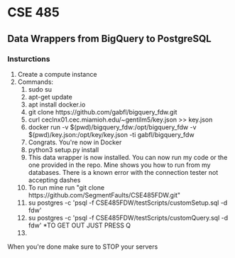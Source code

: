 <h1>CSE 485</h1>
<h2>Data Wrappers from BigQuery to PostgreSQL</h2>
<h3>Insturctions</h3>
<ol>
  <li>Create a compute instance</li>
  <li>Commands:
    <ol>
        <li>sudo su</li>
        <li>apt-get update</li>
        <li>apt install docker.io</li>
        <li>git clone https://github.com/gabfl/bigquery_fdw.git</li>
        <li>curl ceclnx01.cec.miamioh.edu/~gentilm5/key.json >> key.json</li>
        <li>docker run -v $(pwd)/bigquery_fdw:/opt/bigquery_fdw -v $(pwd)/key.json:/opt/key/key.json -ti gabfl/bigquery_fdw</li>
        <li>Congrats. You're now in Docker</li>
        <li>python3 setup.py install</li>
        <li>This data wrapper is now installed. You can now run my code or the one provided in the repo. Mine shows you how to run from my databases. There is a known error with the connection tester not accepting dashes</li>
        <li>To run mine run "git clone https://github.com/SegmentFaults/CSE485FDW.git"</li>
        <li> su postgres -c 'psql -f CSE485FDW/testScripts/customSetup.sql -d fdw'</li>
        <li> su postgres -c 'psql -f CSE485FDW/testScripts/customQuery.sql -d fdw'     *TO GET OUT JUST PRESS Q<li>
    </ol>
 </ol>
<p> When you're done make sure to STOP your servers</p>
